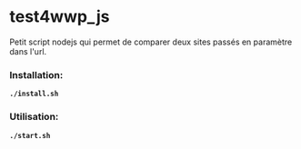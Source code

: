 # test4wwp_js

Petit script nodejs qui permet de comparer deux sites passés en paramètre dans l'url.

### Installation:
**``./install.sh``**

### Utilisation:
**``./start.sh``**
